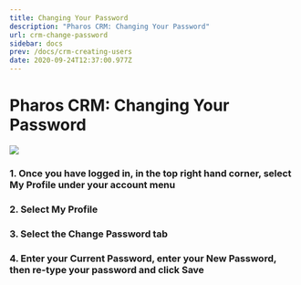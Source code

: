 ```yaml
---
title: Changing Your Password
description: "Pharos CRM: Changing Your Password"
url: crm-change-password
sidebar: docs
prev: /docs/crm-creating-users
date: 2020-09-24T12:37:00.977Z
---
```

# Pharos CRM: Changing Your Password

![](/uploads/password_gif.gif)

### 1. Once you have logged in, in the top right hand corner, select My Profile under your account menu
### 2. Select My Profile 
### 3. Select the Change Password tab 
### 4. Enter your Current Password, enter your New Password, then re-type your password and click Save